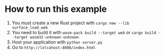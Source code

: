 # How to run this example
1. You must create a new Rust project with `cargo new --lib surface_load_web`
2. You need to build it with `wasm-pack build --target web` or `cargo build --target wasm32-unknown-unknown`
3. Host your application with `python server.py`
4. Go to `http://lolcahost:4000/index.html`
